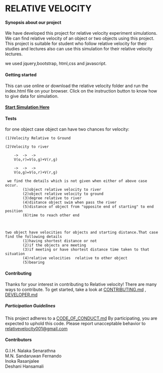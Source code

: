 # RELATIVE VELOCITY
<h4> Synopsis about our project </h4>

We have developed this project for relative velocity experiment simulations.
We can find relative velocity of an object or two objects using this project.
This project is suitable for student who follow relative velocity for their studies 
and lectures also can use this simulation for their relative velocity lectures.


we used jquery,bootstrap, html,css and javascript.

<h4> Getting started </h4>

This can use online or download the relative velocity folder and run the index.html file on your browser.
Click on the instruction button to know how to give data for simulation.

<h4><a href="http://nalakas.github.io/relativevelocity/Relative%20velocity/index.html">Start Simulation Here</a> </h4>



<h4> Tests </h4>
 for one object case object can have two chances for velocity: 
 
	(1)Velocity Relative to Ground
	
	(2)Velocity to river
	
		->	->	->
		V(o,r)=V(o,g)+V(r,g)
		
		->	->	->
		V(o,g)=V(o,r)+V(r,g)
		
	 we find the details which is not given when either of above case occur.
			(1)object relative velocity to river
			(2)object relative velocity to ground
			(3)degree relative to river
			(4)distance object swim when pass the river
			(5)distance of object from "opposite end of starting" to end position 
			(6)time to reach other end
	

			
 	two object have velocities for objects and starting distance.That case find the following details
			(1)having shortest distance or not
			(2)if the objects are meeting 
			(3)if meeting or have shortest distance time taken to that situation
			(4)relative velocities  relative to other object
			(5)bearing



<h4> Contributing</h4>

Thanks for your interest in contributing to Relative velocity!
There are many ways to contribute. To get started, take a look at <a href="CONTRIBUTING.md">CONTRIBUTING.md</a> ,
<a href="DEVELOPER.md">DEVELOPER.md</a>

<h5>Participation Guidelines</h5>

This project adheres to a <a href="CODE_OF_CONDUCT.md">CODE_OF_CONDUCT.md</a> 
By participating, you are expected to uphold this code. Please report unacceptable behavior to relativevelocity001@gmail.com

			
			
<h4> Contributors </h4>
G.I.H. Nalaka Senarathna<br>
M.N. Sandaruwan Fernando<br>
Inoka Rasanjalee<br>
Deshani Hansamali<br>


